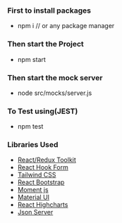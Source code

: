 
### First to install packages 
- npm i // or any package manager
### Then start the Project 
- npm start
### Then start the mock server 
- node src/mocks/server.js
### To Test using(JEST)
- npm test

### Libraries Used
-  [React/Redux Toolkit](https://redux-toolkit.js.org/)
-  [React Hook Form](https://react-hook-form.com/)
-  [Tailwind CSS](https://tailwindcss.com/)
-  [React Bootstrap](https://react-bootstrap.netlify.app/)
-  [Moment js](https://momentjs.com/)
-  [Material UI](https://mui.com/)
-  [React Highcharts](https://www.highcharts.com/blog/posts/frameworks/react/)
-  [Json Server](https://github.com/typicode/json-server)



